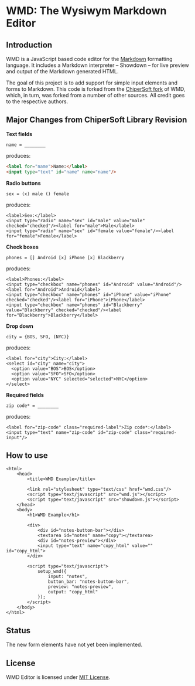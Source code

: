 WMD: The Wysiwym Markdown Editor
================================

Introduction
------------

WMD is a JavaScript based code editor for the [Markdown](http://daringfireball.net/projects/markdown/) formatting language.  It includes a Markdown interpreter – Showdown – for live preview and output of the Markdown generated HTML.

The goal of this project is to add support for simple input elements and forms to Markdown. This code is forked from the [ChiperSoft fork](https://github.com/ChiperSoft/wmd) of WMD, which, in turn, was forked from a number of other sources. All credit goes to the respective authors.

Major Changes from ChiperSoft Library Revision
-------------

**Text fields**


    name = ________

produces:

```html
<label for="name">Name:</label> 
<input type="text" id="name" name="name"/>
```

**Radio buttons**

    sex = (x) male () female

produces:

    <label>Sex:</label> 
    <input type="radio" name="sex" id="male" value="male" checked="checked"/><label for="male">Male</label>
    <input type="radio" name="sex" id="female value="female"/><label for="female">Female</label>  

**Check boxes**

    phones = [] Android [x] iPhone [x] Blackberry

produces:

    <label>Phones:</label> 
    <input type="checkbox" name="phones" id="Android" value="Android"/><label for="Android">Android</label>
    <input type="checkbox" name="phones" id="iPhone" value="iPhone" checked="checked"/><label for="iPhone">iPhone</label>
    <input type="checkbox" name="phones" id="Blackberry" value="Blackberry" checked="checked"/><label for="Blackberry">Blackberry</label>

**Drop down**

    city = {BOS, SFO, (NYC)}

produces:

    <label for="city">City:</label>
    <select id="city" name="city">
      <option value="BOS">BOS</option>
      <option value="SFO">SFO</option>
      <option value="NYC" selected="selected">NYC</option>
    </select>

**Required fields**

    zip code* = ________

produces:

    <label for="zip-code" class="required-label">Zip code*:</label>
    <input type="text" name="zip-code" id="zip-code" class="required-input"/>


How to use
----------

	<html>
	    <head>
	        <title>WMD Example</title>
        
	        <link rel="stylesheet" type="text/css" href="wmd.css"/>
	        <script type="text/javascript" src="wmd.js"></script>
	        <script type="text/javascript" src="showdown.js"></script>
	    </head>
	    <body>
	        <h1>WMD Example</h1>

	        <div>
	            <div id="notes-button-bar"></div>
	            <textarea id="notes" name="copy"></textarea>
	            <div id="notes-preview"></div>
				<input type="text" name="copy_html" value="" id="copy_html">
	        </div>

	        <script type="text/javascript">
	            setup_wmd({
	                input: "notes",
	                button_bar: "notes-button-bar",
	                preview: "notes-preview",
					output: "copy_html"
	            });
	        </script>
	    </body>
	</html>

Status
-------

The new form elements have not yet been implemented.

License
-------

WMD Editor is licensed under [MIT License](http://github.com/chipersoft/wmd/raw/master/License.txt).


